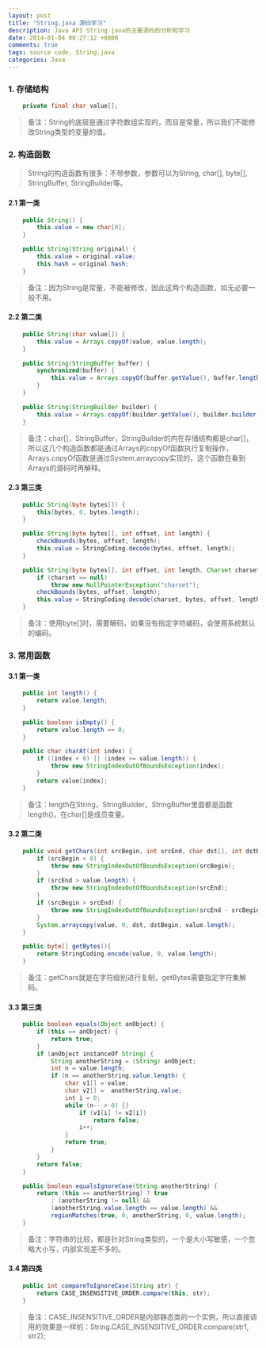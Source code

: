 ```yaml
---
layout: post
title: "String.java 源码学习"
description: Java API String.java的主要源码的分析和学习
date: 2014-01-04 00:27:12 +0800
comments: true
tags: source code, String.java 
categories: Java 
---
```


### 1. 存储结构

```java
    private final char value[];
```

>备注：String的底层是通过字符数组实现的，而且是常量，所以我们不能修改String类型的变量的值。

### 2. 构造函数

>String的构造函数有很多：不带参数，参数可以为String, char[], byte[], StringBuffer, StringBuilder等。

#### 2.1 第一类

```java
	public String() {
		this.value = new char[0];
	}

	public String(String original) {
		this.value = original.value;
		this.hash = original.hash;
	}
```

>备注：因为String是常量，不能被修改，因此这两个构造函数，如无必要一般不用。


#### 2.2 第二类

```java
	public String(char value[]) {
		this.value = Arrays.copyOf(value, value.length);
	}

	public String(StringBuffer buffer) {
		synchronized(buffer) {
			this.value = Arrays.copyOf(buffer.getValue(), buffer.length());
		}
	}

	public String(StringBuilder builder) {
		this.value = Arrays.copyOf(builder.getValue(), builder.builder.length());
	}
```

>备注：char[]，StringBuffer，StringBuilder的内在存储结构都是char[]，所以这几个构造函数都是通过Arrays的copyOf函数执行复制操作，Arrays.copyOf函数是通过System.arraycopy实现的，这个函数在看到Arrays的源码时再解释。

#### 2.3 第三类

```java
	public String(byte bytes[]) {
		this(bytes, 0, bytes.length);
	}

	public String(byte bytes[], int offset, int length) {
		checkBounds(bytes, offset, length);
		this.value = StringCoding.decode(bytes, offset, length);
	}

	public String(byte bytes[], int offset, int length, Charset charset) {
		if (charset == null)
			throw new NullPointerException("charset");
		checkBounds(bytes, offset, length);
		this.value = StringCoding.decode(charset, bytes, offset, length);
	}
```

>备注：使用byte[]时，需要解码，如果没有指定字符编码，会使用系统默认的编码。

### 3. 常用函数

#### 3.1 第一类

```java
	public int length() {
		return value.length;
	}

	public boolean isEmpty() {
		return value.length == 0;
	}

	public char charAt(int index) {
		if ((index < 0) || (index >= value.length)) {
			throw new StringIndexOutOfBoundsException(index);
		}
		return value[index];
	}
```

>备注：length在String，StringBuilder，StringBuffer里面都是函数length()，在char[]是成员变量。

#### 3.2 第二类

```java
	public void getChars(int srcBegin, int srcEnd, char dst[], int dstBegin) {
		if (srcBegin < 0) {
			throw new StringIndexOutOfBoundsException(srcBegin);
		}
		if (srcEnd > value.length) {
			throw new StringIndexOutOfBoundsException(srcEnd);
		}
		if (srcBegin > srcEnd) {
			throw new StringIndexOutOfBoundsException(srcEnd - srcBegin);
		}
		System.arraycopy(value, 0, dst, dstBegin, value.length);
	}

	public byte[] getBytes(){
		return StringCoding.encode(value, 0, value.length);
	}
```

>备注：getChars就是在字符级别进行复制，getBytes需要指定字符集解码。

#### 3.3 第三类

```java
	public boolean equals(Object anObject) {
		if (this == anObject) {
			return true;
		}
		if (anObject instanceOf String) {
			String anotherString = (String) anObject;
			int n = value.length;
			if (n == anotherString.value.length) {
				char v1[] = value;
				char v2[] =  anotherString.value;
				int i = 0;
				while (n-- > 0) {}
					if (v1[i] != v2[i])
						return false;
					i++;
				}
				return true;
			}
		}
		return false;
	}

	public boolean equalsIgnoreCase(String anotherString) {
		return (this == anotherString) ? true
			: (anotherString != null) && 
			(anotherString.value.length == value.length) && 
			regionMatches(true, 0, anotherString, 0, value.length);
	}
```

>备注：字符串的比较，都是针对String类型的，一个是大小写敏感，一个忽略大小写，内部实现差不多的。

#### 3.4 第四类

```java
	public int compareToIgnoreCase(String str) {
		return CASE_INSENSITIVE_ORDER.compare(this, str);
	}
```

>备注：CASE_INSENSITIVE_ORDER是内部静态类的一个实例，所以直接调用的效果是一样的：String.CASE_INSENSITIVE_ORDER.compare(str1, str2);
